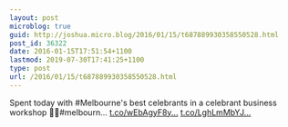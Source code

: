 ```yaml
---
layout: post
microblog: true
guid: http://joshua.micro.blog/2016/01/15/t687889930358550528.html
post_id: 36322
date: 2016-01-15T17:51:54+1100
lastmod: 2019-07-30T17:41:25+1100
type: post
url: /2016/01/15/t687889930358550528.html
---
```

Spent today with #Melbourne's best celebrants in a celebrant business workshop 🤘🏼#melbourn… [t.co/wEbAgyF8y...](https://t.co/wEbAgyF8yF) [t.co/LghLmMbYJ...](https://t.co/LghLmMbYJC)
